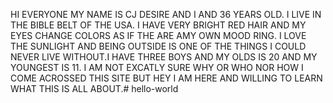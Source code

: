  HI EVERYONE MY NAME IS CJ DESIRE AND I AND 36 YEARS OLD. I LIVE IN THE BIBLE BELT OF THE USA. I HAVE VERY BRIGHT RED HAIR AND MY EYES CHANGE COLORS AS IF THE ARE AMY OWN MOOD RING. I LOVE THE SUNLIGHT AND BEING OUTSIDE IS ONE OF THE THINGS I COULD NEVER LIVE WITHOUT.I HAVE THREE BOYS AND MY OLDS IS 20 AND MY YOUNGEST IS 11. I AM NOT EXCATLY SURE WHY OR WHO NOR HOW I COME ACROSSED THIS SITE BUT HEY I AM HERE AND WILLING TO LEARN WHAT THIS IS ALL ABOUT.# hello-world
